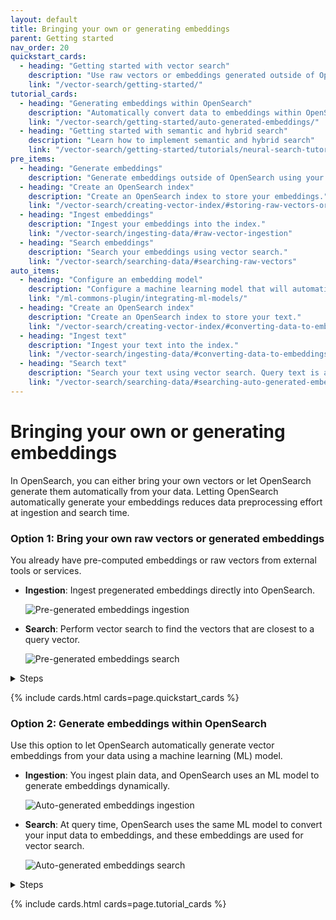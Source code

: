 ```yaml
---
layout: default
title: Bringing your own or generating embeddings
parent: Getting started
nav_order: 20
quickstart_cards:
  - heading: "Getting started with vector search"
    description: "Use raw vectors or embeddings generated outside of OpenSearch"
    link: "/vector-search/getting-started/"
tutorial_cards:
  - heading: "Generating embeddings within OpenSearch"
    description: "Automatically convert data to embeddings within OpenSearch"
    link: "/vector-search/getting-started/auto-generated-embeddings/"
  - heading: "Getting started with semantic and hybrid search"
    description: "Learn how to implement semantic and hybrid search"
    link: "/vector-search/getting-started/tutorials/neural-search-tutorial/"
pre_items:
  - heading: "Generate embeddings"
    description: "Generate embeddings outside of OpenSearch using your favorite embedding utility."
  - heading: "Create an OpenSearch index"
    description: "Create an OpenSearch index to store your embeddings."
    link: "/vector-search/creating-vector-index/#storing-raw-vectors-or-embeddings-generated-outside-of-opensearch"
  - heading: "Ingest embeddings"
    description: "Ingest your embeddings into the index."
    link: "/vector-search/ingesting-data/#raw-vector-ingestion"
  - heading: "Search embeddings"
    description: "Search your embeddings using vector search."
    link: "/vector-search/searching-data/#searching-raw-vectors"
auto_items:
  - heading: "Configure an embedding model"
    description: "Configure a machine learning model that will automatically generate embeddings from your text at ingestion time and query time."
    link: "/ml-commons-plugin/integrating-ml-models/"
  - heading: "Create an OpenSearch index"
    description: "Create an OpenSearch index to store your text."
    link: "/vector-search/creating-vector-index/#converting-data-to-embeddings-during-ingestion"
  - heading: "Ingest text"
    description: "Ingest your text into the index."
    link: "/vector-search/ingesting-data/#converting-data-to-embeddings-during-ingestion"
  - heading: "Search text"
    description: "Search your text using vector search. Query text is automatically converted to vector embeddings and compared to document embeddings."
    link: "/vector-search/searching-data/#searching-auto-generated-embeddings"
---
```


# Bringing your own or generating embeddings

In OpenSearch, you can either bring your own vectors or let OpenSearch generate them automatically from your data. Letting OpenSearch automatically generate your embeddings reduces data preprocessing effort at ingestion and search time.

### Option 1: Bring your own raw vectors or generated embeddings

You already have pre-computed embeddings or raw vectors from external tools or services.
  - **Ingestion**: Ingest pregenerated embeddings directly into OpenSearch. 

      ![Pre-generated embeddings ingestion]({{site.url}}{{site.baseurl}}/images/vector-search/raw-vector-ingest.png)
  - **Search**: Perform vector search to find the vectors that are closest to a query vector.

      ![Pre-generated embeddings search]({{site.url}}{{site.baseurl}}/images/vector-search/raw-vector-search.png)

<details markdown="block">
  <summary>
    Steps
  </summary>
  {: .text-delta}

Working with embeddings generated outside of OpenSearch involves the following steps:

{% include list.html list_items=page.pre_items%}

</details>

{% include cards.html cards=page.quickstart_cards %}

### Option 2: Generate embeddings within OpenSearch

Use this option to let OpenSearch automatically generate vector embeddings from your data using a machine learning (ML) model.
  - **Ingestion**: You ingest plain data, and OpenSearch uses an ML model to generate embeddings dynamically. 

      ![Auto-generated embeddings ingestion]({{site.url}}{{site.baseurl}}/images/vector-search/auto-vector-ingest.png)
  - **Search**: At query time, OpenSearch uses the same ML model to convert your input data to embeddings, and these embeddings are used for vector search.

      ![Auto-generated embeddings search]({{site.url}}{{site.baseurl}}/images/vector-search/auto-vector-search.png)

<details markdown="block">
  <summary>
    Steps
  </summary>
  {: .text-delta}

Working with text that is automatically converted to embeddings within OpenSearch involves the following steps:

{% include list.html list_items=page.auto_items%}

</details>

{% include cards.html cards=page.tutorial_cards %}